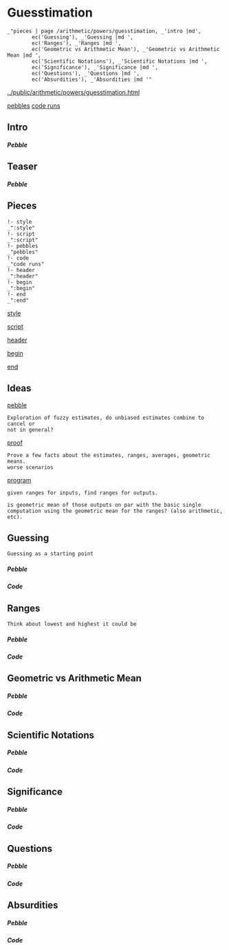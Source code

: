 # Guesstimation

    _"pieces | page /arithmetic/powers/guesstimation, _'intro |md',
            ec('Guessing'), _'Guessing |md ',
            ec('Ranges'), _'Ranges |md ',
            ec('Geometric vs Arithmetic Mean'), _'Geometric vs Arithmetic Mean |md ',
            ec('Scientific Notations'), _'Scientific Notations |md ',
            ec('Significance'), _'Significance |md ',
            ec('Questions'), _'Questions |md ',
            ec('Absurdities'), _'Absurdities |md '"

[../public/arithmetic/powers/guesstimation.html](# "save:")

[pebbles](#pebble "h5: | .join \n")
[code runs](#code "h5: | .join \n")

## Intro

##### Pebble

## Teaser

##### Pebble

## Pieces

    !- style
    _":style"
    !- script
    _":script"
    !- pebbles
    _"pebbles"
    !- code
    _"code runs"
    !- header
    _":header"
    !- begin
    _":begin"
    !- end
    _":end"



[style]() 

[script]()

[header]()

[begin]()

[end]()


## Ideas

[pebble]()

    Exploration of fuzzy estimates, do unbiased estimates combine to cancel or
    not in general?

[proof]()

    Prove a few facts about the estimates, ranges, averages, geometric means.
    worse scenarios

[program]()

    given ranges for inputs, find ranges for outputs. 

    is geometric mean of those outputs on par with the basic single
    computation using the geometric mean for the ranges? (also arithmetic,
    etc). 

## Guessing



    Guessing as a starting point


##### Pebble


##### Code


## Ranges


    Think about lowest and highest it could be


##### Pebble


##### Code


## Geometric vs Arithmetic Mean




##### Pebble


##### Code


## Scientific Notations




##### Pebble


##### Code


## Significance




##### Pebble


##### Code


## Questions




##### Pebble


##### Code


## Absurdities




##### Pebble


##### Code


